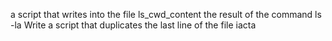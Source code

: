  a script that writes into the file ls_cwd_content the result of the command ls -la
Write a script that duplicates the last line of the file iacta
